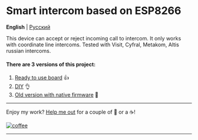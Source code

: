 # Smart intercom based on ESP8266
**English** | [Русский](https://github.com/Anonym-tsk/smart-domofon/blob/master/README.md)

This device can accept or reject incoming call to intercom. It only works with coordinate line intercoms. Tested with Visit, Cyfral, Metakom, Altis russian intercoms.

#### There are 3 versions of this project:
1. [Ready to use board](https://github.com/Anonym-tsk/smart-domofon/blob/master/ge1mer/README_EN.md) 👍
2. [DIY](https://github.com/Anonym-tsk/smart-domofon/blob/master/esphome/README_EN.md) 👌
3. [Old version with native firmware](https://github.com/Anonym-tsk/smart-domofon/blob/master/native/README_EN.md) 💩

---

Enjoy my work? [Help me out](https://yoomoney.ru/to/410019180291197) for a couple of :beers: or a :coffee:!

[![coffee](https://www.buymeacoffee.com/assets/img/custom_images/black_img.png)](https://yoomoney.ru/to/410019180291197)

---

